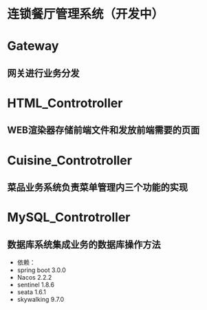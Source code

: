 连锁餐厅管理系统（开发中）  
========================  
# Gateway  
## 网关进行业务分发  
# HTML_Controtroller  
## WEB渲染器存储前端文件和发放前端需要的页面  
# Cuisine_Controtroller  
## 菜品业务系统负责菜单管理内三个功能的实现  
# MySQL_Controtroller  
## 数据库系统集成业务的数据库操作方法  
* 依赖：
 * spring boot 3.0.0
 * Nacos 2.2.2
 * sentinel 1.8.6
 * seata 1.6.1
 * skywalking 9.7.0


